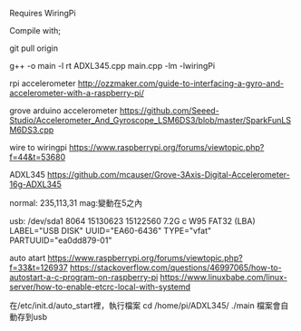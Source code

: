 

Requires WiringPi

Compile with;

git pull origin

g++ -o main -l rt ADXL345.cpp main.cpp -lm -lwiringPi

rpi accelerometer
http://ozzmaker.com/guide-to-interfacing-a-gyro-and-accelerometer-with-a-raspberry-pi/

grove arduino accelerometer
https://github.com/Seeed-Studio/Accelerometer_And_Gyroscope_LSM6DS3/blob/master/SparkFunLSM6DS3.cpp

wire to wiringpi
https://www.raspberrypi.org/forums/viewtopic.php?f=44&t=53680

ADXL345
https://github.com/mcauser/Grove-3Axis-Digital-Accelerometer-16g-ADXL345

normal: 235,113,31 mag:變動在5之內


usb:
/dev/sda1       8064 15130623 15122560  7.2G  c W95 FAT32 (LBA)
 LABEL="USB DISK" UUID="EA60-6436" TYPE="vfat" PARTUUID="ea0dd879-01"

 
 auto atart 
 https://www.raspberrypi.org/forums/viewtopic.php?f=33&t=126937
 https://stackoverflow.com/questions/46997065/how-to-autostart-a-c-program-on-raspberry-pi
 https://www.linuxbabe.com/linux-server/how-to-enable-etcrc-local-with-systemd
 
 在/etc/init.d/auto_start裡，執行檔案
 cd /home/pi/ADXL345/
 ./main
 檔案會自動存到usb